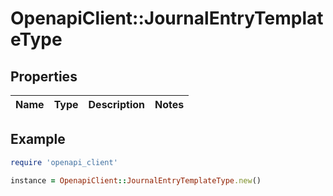 # OpenapiClient::JournalEntryTemplateType

## Properties

| Name | Type | Description | Notes |
| ---- | ---- | ----------- | ----- |

## Example

```ruby
require 'openapi_client'

instance = OpenapiClient::JournalEntryTemplateType.new()
```

